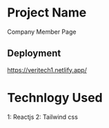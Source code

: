 # Project Name

Company Member Page

## Deployment

https://veritech1.netlify.app/

# Technlogy Used

1: Reactjs
2: Tailwind css
